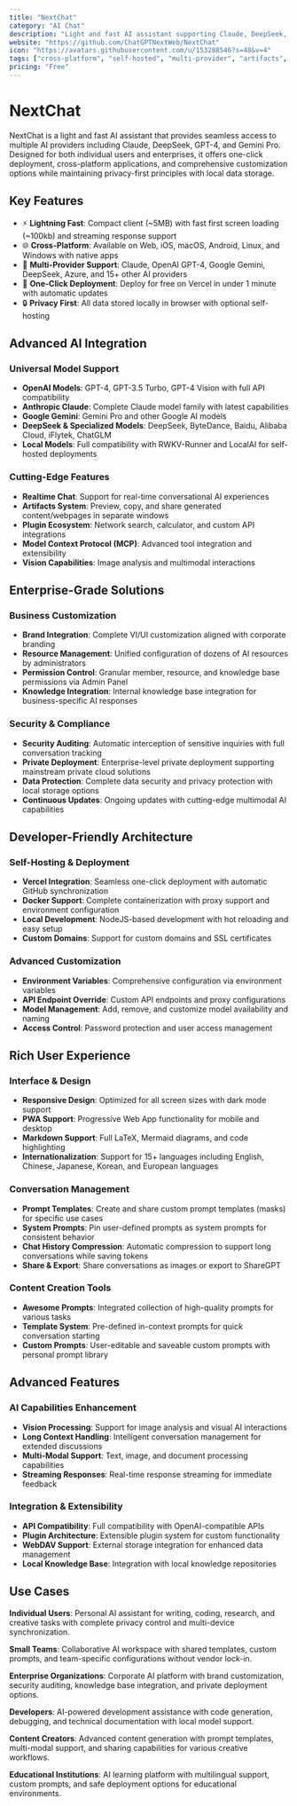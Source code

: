 ```yaml
---
title: "NextChat"
category: "AI Chat"
description: "Light and fast AI assistant supporting Claude, DeepSeek, GPT-4 & Gemini with one-click deployment and cross-platform apps"
website: "https://github.com/ChatGPTNextWeb/NextChat"
icon: "https://avatars.githubusercontent.com/u/153288546?s=48&v=4"
tags: ["cross-platform", "self-hosted", "multi-provider", "artifacts", "plugins"]
pricing: "Free"
---
```


# NextChat

NextChat is a light and fast AI assistant that provides seamless access to multiple AI providers including Claude, DeepSeek, GPT-4, and Gemini Pro. Designed for both individual users and enterprises, it offers one-click deployment, cross-platform applications, and comprehensive customization options while maintaining privacy-first principles with local data storage.

## Key Features

- ⚡ **Lightning Fast**: Compact client (~5MB) with fast first screen loading (~100kb) and streaming response support
- 🌐 **Cross-Platform**: Available on Web, iOS, macOS, Android, Linux, and Windows with native apps
- 🤖 **Multi-Provider Support**: Claude, OpenAI GPT-4, Google Gemini, DeepSeek, Azure, and 15+ other AI providers
- 🚀 **One-Click Deployment**: Deploy for free on Vercel in under 1 minute with automatic updates
- 🔒 **Privacy First**: All data stored locally in browser with optional self-hosting

## Advanced AI Integration

### Universal Model Support
- **OpenAI Models**: GPT-4, GPT-3.5 Turbo, GPT-4 Vision with full API compatibility
- **Anthropic Claude**: Complete Claude model family with latest capabilities
- **Google Gemini**: Gemini Pro and other Google AI models
- **DeepSeek & Specialized Models**: DeepSeek, ByteDance, Baidu, Alibaba Cloud, iFlytek, ChatGLM
- **Local Models**: Full compatibility with RWKV-Runner and LocalAI for self-hosted deployments

### Cutting-Edge Features
- **Realtime Chat**: Support for real-time conversational AI experiences
- **Artifacts System**: Preview, copy, and share generated content/webpages in separate windows
- **Plugin Ecosystem**: Network search, calculator, and custom API integrations
- **Model Context Protocol (MCP)**: Advanced tool integration and extensibility
- **Vision Capabilities**: Image analysis and multimodal interactions

## Enterprise-Grade Solutions

### Business Customization
- **Brand Integration**: Complete VI/UI customization aligned with corporate branding
- **Resource Management**: Unified configuration of dozens of AI resources by administrators
- **Permission Control**: Granular member, resource, and knowledge base permissions via Admin Panel
- **Knowledge Integration**: Internal knowledge base integration for business-specific AI responses

### Security & Compliance
- **Security Auditing**: Automatic interception of sensitive inquiries with full conversation tracking
- **Private Deployment**: Enterprise-level private deployment supporting mainstream private cloud solutions
- **Data Protection**: Complete data security and privacy protection with local storage options
- **Continuous Updates**: Ongoing updates with cutting-edge multimodal AI capabilities

## Developer-Friendly Architecture

### Self-Hosting & Deployment
- **Vercel Integration**: Seamless one-click deployment with automatic GitHub synchronization
- **Docker Support**: Complete containerization with proxy support and environment configuration
- **Local Development**: NodeJS-based development with hot reloading and easy setup
- **Custom Domains**: Support for custom domains and SSL certificates

### Advanced Customization
- **Environment Variables**: Comprehensive configuration via environment variables
- **API Endpoint Override**: Custom API endpoints and proxy configurations
- **Model Management**: Add, remove, and customize model availability and naming
- **Access Control**: Password protection and user access management

## Rich User Experience

### Interface & Design
- **Responsive Design**: Optimized for all screen sizes with dark mode support
- **PWA Support**: Progressive Web App functionality for mobile and desktop
- **Markdown Support**: Full LaTeX, Mermaid diagrams, and code highlighting
- **Internationalization**: Support for 15+ languages including English, Chinese, Japanese, Korean, and European languages

### Conversation Management
- **Prompt Templates**: Create and share custom prompt templates (masks) for specific use cases
- **System Prompts**: Pin user-defined prompts as system prompts for consistent behavior
- **Chat History Compression**: Automatic compression to support long conversations while saving tokens
- **Share & Export**: Share conversations as images or export to ShareGPT

### Content Creation Tools
- **Awesome Prompts**: Integrated collection of high-quality prompts for various tasks
- **Template System**: Pre-defined in-context prompts for quick conversation starting
- **Custom Prompts**: User-editable and saveable custom prompts with personal prompt library

## Advanced Features

### AI Capabilities Enhancement
- **Vision Processing**: Support for image analysis and visual AI interactions
- **Long Context Handling**: Intelligent conversation management for extended discussions
- **Multi-Modal Support**: Text, image, and document processing capabilities
- **Streaming Responses**: Real-time response streaming for immediate feedback

### Integration & Extensibility
- **API Compatibility**: Full compatibility with OpenAI-compatible APIs
- **Plugin Architecture**: Extensible plugin system for custom functionality
- **WebDAV Support**: External storage integration for enhanced data management
- **Local Knowledge Base**: Integration with local knowledge repositories

## Use Cases

**Individual Users**: Personal AI assistant for writing, coding, research, and creative tasks with complete privacy control and multi-device synchronization.

**Small Teams**: Collaborative AI workspace with shared templates, custom prompts, and team-specific configurations without vendor lock-in.

**Enterprise Organizations**: Corporate AI platform with brand customization, security auditing, knowledge base integration, and private deployment options.

**Developers**: AI-powered development assistance with code generation, debugging, and technical documentation with local model support.

**Content Creators**: Advanced content generation with prompt templates, multi-modal support, and sharing capabilities for various creative workflows.

**Educational Institutions**: AI learning platform with multilingual support, custom prompts, and safe deployment options for educational environments.

